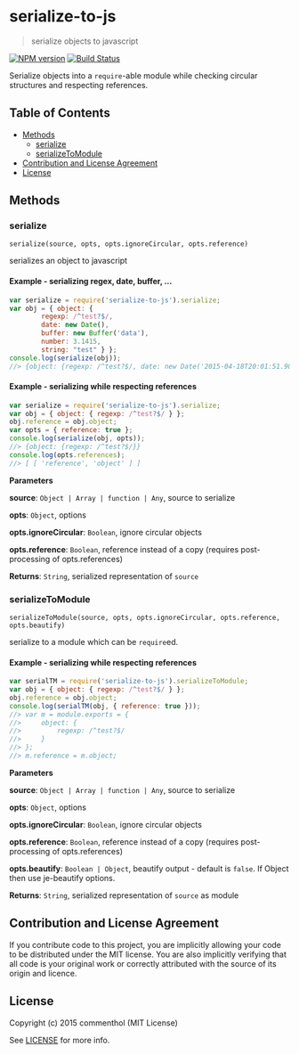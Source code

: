 # serialize-to-js

> serialize objects to javascript

[![NPM version](https://badge.fury.io/js/serialize-to-js.svg)](https://www.npmjs.com/package/serialize-to-js/)
[![Build Status](https://secure.travis-ci.org/commenthol/serialize-to-js.svg?branch=master)](https://travis-ci.org/commenthol/serialize-to-js)

Serialize objects into a `require`-able module while checking circular structures and respecting references.

## Table of Contents

<!-- !toc (minlevel=2 omit="Table of Contents") -->

* [Methods](#methods)
  * [serialize](#serialize)
  * [serializeToModule](#serializetomodule)
* [Contribution and License Agreement](#contribution-and-license-agreement)
* [License](#license)

<!-- toc! -->

## Methods

### serialize

`serialize(source, opts, opts.ignoreCircular, opts.reference)`

serializes an object to javascript

#### Example - serializing regex, date, buffer, ...

```js
var serialize = require('serialize-to-js').serialize;
var obj = { object: {
        regexp: /^test?$/,
        date: new Date(),
        buffer: new Buffer('data'),
        number: 3.1415,
        string: "test" } };
console.log(serialize(obj));
//> {object: {regexp: /^test?$/, date: new Date('2015-04-18T20:01:51.903Z'), buffer: new Buffer('ZGF0YQ==', 'base64'), number: 3.1415, string: 'test'}}
```

#### Example - serializing while respecting references

```js
var serialize = require('serialize-to-js').serialize;
var obj = { object: { regexp: /^test?$/ } };
obj.reference = obj.object;
var opts = { reference: true };
console.log(serialize(obj, opts));
//> {object: {regexp: /^test?$/}}
console.log(opts.references);
//> [ [ 'reference', 'object' ] ]
```

**Parameters**

**source**: `Object | Array | function | Any`, source to serialize

**opts**: `Object`, options

**opts.ignoreCircular**: `Boolean`, ignore circular objects

**opts.reference**: `Boolean`, reference instead of a copy (requires post-processing of opts.references)

**Returns**: `String`, serialized representation of `source`


### serializeToModule

`serializeToModule(source, opts, opts.ignoreCircular, opts.reference, opts.beautify)`

serialize to a module which can be `require`ed.

#### Example - serializing while respecting references

```js
var serialTM = require('serialize-to-js').serializeToModule;
var obj = { object: { regexp: /^test?$/ } };
obj.reference = obj.object;
console.log(serialTM(obj, { reference: true }));
//> var m = module.exports = {
//>     object: {
//>         regexp: /^test?$/
//>     }
//> };
//> m.reference = m.object;
```

**Parameters**

**source**: `Object | Array | function | Any`, source to serialize

**opts**: `Object`, options

**opts.ignoreCircular**: `Boolean`, ignore circular objects

**opts.reference**: `Boolean`, reference instead of a copy (requires post-processing of opts.references)

**opts.beautify**: `Boolean | Object`, beautify output - default is `false`. If Object then use je-beautify options.

**Returns**: `String`, serialized representation of `source` as module

## Contribution and License Agreement

If you contribute code to this project, you are implicitly allowing your
code to be distributed under the MIT license. You are also implicitly
verifying that all code is your original work or correctly attributed
with the source of its origin and licence.

## License

Copyright (c) 2015 commenthol (MIT License)

See [LICENSE][] for more info.

[LICENSE]: ./LICENSE





